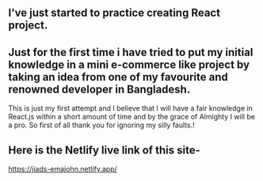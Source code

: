 ## I've just started to practice creating React project.

## Just for the first time i have tried to put my initial knowledge in a mini e-commerce like project by taking an idea from one of my favourite and renowned developer in Bangladesh. 

This is just my first attempt and I believe that I will have a fair knowledge in React.js within a short amount of time and by the grace of Almighty I will be a pro. So first of all thank you for ignoring my silly faults.!

## Here is the Netlify live link of this site-
https://jiads-emajohn.netlify.app/
